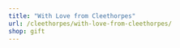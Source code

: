 ```yaml
---
title: "With Love from Cleethorpes"
url: /cleethorpes/with-love-from-cleethorpes/
shop: gift
---
```

